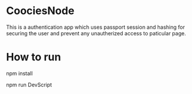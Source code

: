 # CoociesNode

This is a authentication app which uses passport session and hashing for securing the user and prevent any unautherized access to paticular page.

# How to run

npm install

npm run DevScript
